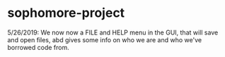 # sophomore-project

5/26/2019: We now now a FILE and HELP menu in the GUI, that will save and open files, abd gives some info on who we are and who we've borrowed code from.
